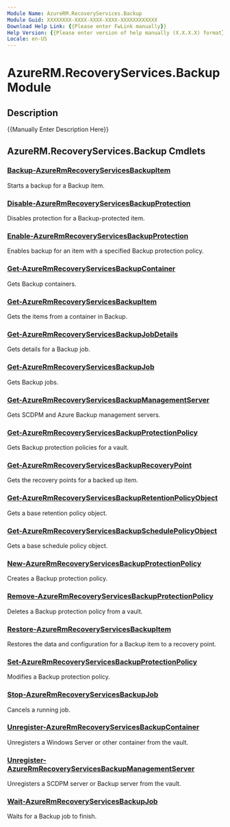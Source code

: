 ```yaml
---
Module Name: AzureRM.RecoveryServices.Backup
Module Guid: XXXXXXXX-XXXX-XXXX-XXXX-XXXXXXXXXXXX
Download Help Link: {{Please enter FwLink manually}}
Help Version: {{Please enter version of help manually (X.X.X.X) format}}
Locale: en-US
---
```


# AzureRM.RecoveryServices.Backup Module
## Description
{{Manually Enter Description Here}}

## AzureRM.RecoveryServices.Backup Cmdlets
### [Backup-AzureRmRecoveryServicesBackupItem](.\Backup-AzureRmRecoveryServicesBackupItem.md)
Starts a backup for a Backup item.


### [Disable-AzureRmRecoveryServicesBackupProtection](.\Disable-AzureRmRecoveryServicesBackupProtection.md)
Disables protection for a Backup-protected item.


### [Enable-AzureRmRecoveryServicesBackupProtection](.\Enable-AzureRmRecoveryServicesBackupProtection.md)
Enables backup for an item with a specified Backup protection policy.


### [Get-AzureRmRecoveryServicesBackupContainer](.\Get-AzureRmRecoveryServicesBackupContainer.md)
Gets Backup containers.


### [Get-AzureRmRecoveryServicesBackupItem](.\Get-AzureRmRecoveryServicesBackupItem.md)
Gets the items from a container in Backup.


### [Get-AzureRmRecoveryServicesBackupJobDetails](.\Get-AzureRmRecoveryServicesBackupJobDetails.md)
Gets details for a Backup job.


### [Get-AzureRmRecoveryServicesBackupJob](.\Get-AzureRmRecoveryServicesBackupJob.md)
Gets Backup jobs.


### [Get-AzureRmRecoveryServicesBackupManagementServer](.\Get-AzureRmRecoveryServicesBackupManagementServer.md)
Gets SCDPM and Azure Backup management servers.


### [Get-AzureRmRecoveryServicesBackupProtectionPolicy](.\Get-AzureRmRecoveryServicesBackupProtectionPolicy.md)
Gets Backup protection policies for a vault.


### [Get-AzureRmRecoveryServicesBackupRecoveryPoint](.\Get-AzureRmRecoveryServicesBackupRecoveryPoint.md)
Gets the recovery points for a backed up item.


### [Get-AzureRmRecoveryServicesBackupRetentionPolicyObject](.\Get-AzureRmRecoveryServicesBackupRetentionPolicyObject.md)
Gets a base retention policy object.


### [Get-AzureRmRecoveryServicesBackupSchedulePolicyObject](.\Get-AzureRmRecoveryServicesBackupSchedulePolicyObject.md)
Gets a base schedule policy object.


### [New-AzureRmRecoveryServicesBackupProtectionPolicy](.\New-AzureRmRecoveryServicesBackupProtectionPolicy.md)
Creates a Backup protection policy.


### [Remove-AzureRmRecoveryServicesBackupProtectionPolicy](.\Remove-AzureRmRecoveryServicesBackupProtectionPolicy.md)
Deletes a Backup protection policy from a vault.


### [Restore-AzureRmRecoveryServicesBackupItem](.\Restore-AzureRmRecoveryServicesBackupItem.md)
Restores the data and configuration for a Backup item to a recovery point.


### [Set-AzureRmRecoveryServicesBackupProtectionPolicy](.\Set-AzureRmRecoveryServicesBackupProtectionPolicy.md)
Modifies a Backup protection policy.


### [Stop-AzureRmRecoveryServicesBackupJob](.\Stop-AzureRmRecoveryServicesBackupJob.md)
Cancels a running job.


### [Unregister-AzureRmRecoveryServicesBackupContainer](.\Unregister-AzureRmRecoveryServicesBackupContainer.md)
Unregisters a Windows Server or other container from the vault.


### [Unregister-AzureRmRecoveryServicesBackupManagementServer](.\Unregister-AzureRmRecoveryServicesBackupManagementServer.md)
Unregisters a SCDPM server or Backup server from the vault.


### [Wait-AzureRmRecoveryServicesBackupJob](.\Wait-AzureRmRecoveryServicesBackupJob.md)
Waits for a Backup job to finish.




